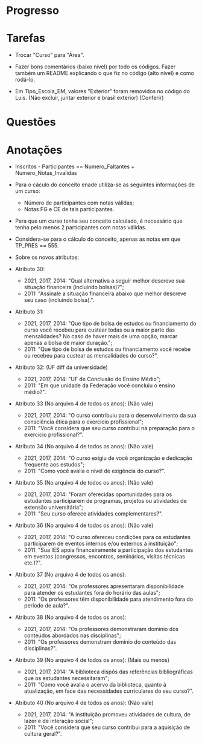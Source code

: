 # Progresso

# Tarefas

- Trocar "Curso" para "Área".
  
- Fazer bons comentários (baixo nível) por todo os códigos. Fazer também um README explicando o que fiz no código (alto nível) e como rodá-lo.

- Em Tipo_Escola_EM, valores "Exterior" foram removidos no código do Luis. (Não excluir, juntar exterior e brasil exterior) (Conferir)

# Questões

# Anotações

- Inscritos - Participantes == Numero_Faltantes + Numero_Notas_Invalidas

- Para o cáculo do conceito enade utiliza-se as seguintes informações de um curso:

    - Número de participantes com notas válidas;
    - Notas FG e CE de tais participantes.
    
- Para que um curso tenha seu conceito calculado, é necessário que tenha pelo menos 2 participantes com notas válidas.

- Considera-se para o cálculo do conceito, apenas as notas em que TP_PRES == 555.
 
 - Sobre os novos atributos:
 
- Atributo 30: 
     - 2021, 2017, 2014: "Qual alternativa a seguir melhor descreve sua situação financeira (incluindo bolsas)?";
     - 2011: "Assinale a situação financeira abaixo que melhor descreve seu caso (incluindo bolsa).".
 
- Atributo 31:
     - 2021, 2017, 2014: "Que tipo de bolsa de estudos ou financiamento do curso você recebeu para custear todas ou a maior parte das mensalidades? No caso de haver mais de uma opção, marcar apenas a bolsa de maior duração.";
     - 2011: "Que tipo de bolsa de estudos ou financiamento você recebe ou recebeu para custear as mensalidades do curso?".
 
- Atributo 32: (UF diff da universidade)
     - 2021, 2017, 2014: "UF de Conclusão do Ensino Médio";
     - 2011: "Em que unidade da Federação você concluiu o ensino médio?".
 
- Atributo 33 (No arquivo 4 de todos os anos): (Não vale)
     - 2021, 2017, 2014: "O curso contribuiu para o desenvolvimento da sua consciência ética para o exercício profissional";
     - 2011: "Você considera que seu curso contribui na preparação para o exercício profissional?".
     
- Atributo 34 (No arquivo 4 de todos os anos): (Não vale)
     - 2021, 2017, 2014: "O curso exigiu de você organização e dedicação frequente aos estudos";
     - 2011: "Como você avalia o nível de exigência do curso?".
 
- Atributo 35 (No arquivo 4 de todos os anos): (Não vale)
     - 2021, 2017, 2014: "Foram oferecidas oportunidades para os estudantes participarem de programas, projetos ou atividades de extensão universitária";
     - 2011: "Seu curso oferece atividades complementares?".

- Atributo 36 (No arquivo 4 de todos os anos): (Não vale)
     - 2021, 2017, 2014: "O curso ofereceu condições para os estudantes participarem de eventos internos e/ou externos à instituição";
     - 2011: "Sua IES apoia financeiramente a participação dos estudantes em eventos (congressos, encontros, seminários, visitas técnicas etc.)?".
 
- Atributo 37 (No arquivo 4 de todos os anos):
     - 2021, 2017, 2014: "Os professores apresentaram disponibilidade para atender os estudantes fora do horário das aulas";
     - 2011: "Os professores têm disponibilidade para atendimento fora do período de aula?".
     
- Atributo 38 (No arquivo 4 de todos os anos): 
     - 2021, 2017, 2014: "Os professores demonstraram domínio dos conteúdos abordados nas disciplinas";
     - 2011: "Os professores demonstram domínio do conteúdo das disciplinas?".
 
- Atributo 39 (No arquivo 4 de todos os anos): (Mais ou menos)
     - 2021, 2017, 2014: "A biblioteca dispôs das referências bibliográficas que os estudantes necessitaram";
     - 2011: "Como você avalia o acervo da biblioteca, quanto à atualização, em face das necessidades curriculares do seu curso?".
     
- Atributo 40 (No arquivo 4 de todos os anos): (Não vale)
     - 2021, 2017, 2014: "A instituição promoveu atividades de cultura, de lazer e de interação social";
     - 2011: "Você considera que seu curso contribui para a aquisição de cultura geral?".
     


